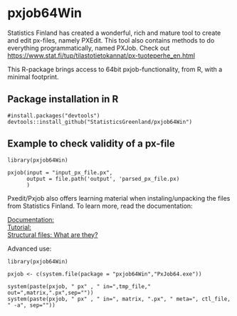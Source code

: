 # pxjob64Win

Statistics Finland has created a wonderful, rich and mature tool to create and edit px-files, namely PXEdit. This tool also contains methods to do everything programmatically, named PXJob. Check out <https://www.stat.fi/tup/tilastotietokannat/px-tuoteperhe_en.html>

This R-package brings access to 64bit pxjob-functionality, from R, with a minimal footprint. 

## Package installation in R

    #install.packages("devtools")
    devtools::install_github("StatisticsGreenland/pxjob64Win")

## Example to check validity of a px-file

    library(pxjob64Win)

    pxjob(input = "input_px_file.px", 
          output = file.path('output', 'parsed_px_file.px)
          )

Pxedit/Pxjob also offers learning material when instaling/unpacking the files from Statistics Finland. To learn more, read the documentation:

[Documentation: ](PxJob_en_40.rtf)  
[Tutorial: ]("PxEdit_40_6_PX-Job_en.pdf")  
[Structural files: What are they?]("PxEdit_40_5_Structural_tables_en.pdf")  

Advanced use:

    library(pxjob64Win)

    pxjob <- c(system.file(package = "pxjob64Win","PxJob64.exe"))

    system(paste(pxjob, " px" , " in=",tmp_file," out=",matrix,".px",sep=""))
    system(paste(pxjob, " px" , " in=", matrix, ".px", " meta=", ctl_file, " -a", sep=""))
